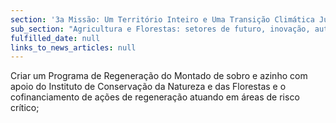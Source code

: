 ```yaml
---
section: '3a Missão: Um Território Inteiro e Uma Transição Climática Justa'
sub_section: "Agricultura e Florestas: setores de futuro, inovação, autonomia e investimento"
fulfilled_date: null
links_to_news_articles: null
---
```


Criar um Programa de Regeneração do Montado de sobro e azinho com apoio do Instituto de Conservação da Natureza e das Florestas e o cofinanciamento de ações de regeneração atuando em áreas de risco crítico;